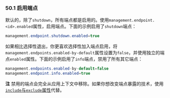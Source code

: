 ### 50.1 启用端点

默认的，除了`shutdown`，所有端点都是启用的。使用`management.endpoint.<id>.enabled`属性，启用端点。下面的示例启用了`shutdown`端点：
```java
management.endpoint.shutdown.enabled=true
```
如果相比选择性退出，你更喜欢选择性加入端点启用，将`management.endpoints.enabled-by-default`属性设置为`false`，并使用独立的端点`enabled`属性。下面的示例启用了`info`端点，禁用了所有其它端点：
```java
management.endpoints.enabled-by-default=false
management.endpoint.info.enabled=true
```
**注** 禁用的端点会完全从应用上下文中移除。如果你想改变端点暴露的技术，使用[`include`与`exclude`属性](https://docs.spring.io/spring-boot/docs/2.0.0.RELEASE/reference/htmlsingle/#production-ready-endpoints-exposing-endpoints)代替。

